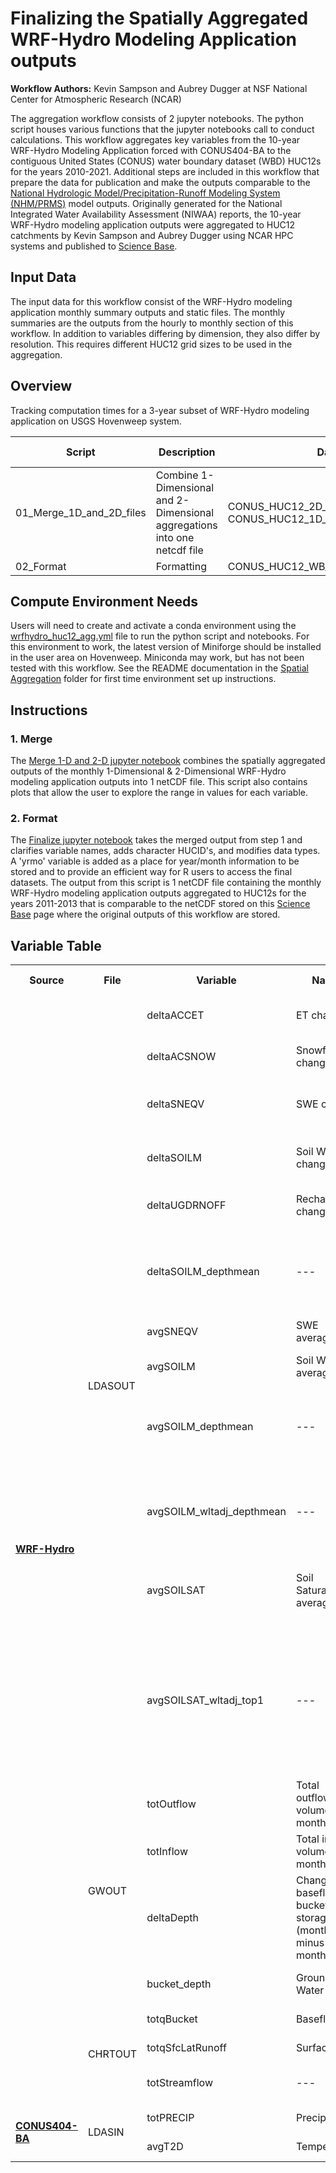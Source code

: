 # Finalizing the Spatially Aggregated WRF-Hydro Modeling Application outputs 

**Workflow Authors:** Kevin Sampson and Aubrey Dugger at NSF National Center for Atmospheric Research (NCAR)

The aggregation workflow consists of 2 jupyter notebooks. The python script houses various functions that the jupyter notebooks call to conduct calculations. This workflow aggregates key variables from the 10-year WRF-Hydro Modeling Application forced with CONUS404-BA to the contiguous United States (CONUS) water boundary dataset (WBD) HUC12s for the years 2010-2021. Additional steps are included in this workflow that prepare the data for publication and make the outputs comparable to the [National Hydrologic Model/Precipitation-Runoff Modeling System (NHM/PRMS)](https://www.usgs.gov/mission-areas/water-resources/science/national-hydrologic-model-infrastructure) model outputs. Originally generated for the National Integrated Water Availability Assessment (NIWAA) reports, the 10-year WRF-Hydro modeling application outputs were aggregated to HUC12 catchments by Kevin Sampson and Aubrey Dugger using NCAR HPC systems and published to [Science Base](https://www.sciencebase.gov/catalog/item/6411fd40d34eb496d1cdc99d).

## Input Data
The input data for this workflow consist of the WRF-Hydro modeling application monthly summary outputs and static files. The monthly summaries are the outputs from the hourly to monthly section of this workflow. In addition to variables differing by dimension, they also differ by resolution. This requires different HUC12 grid sizes to be used in the aggregation. 

## Overview 
Tracking computation times for a 3-year subset of WRF-Hydro modeling application on USGS Hovenweep system.

| **Script** | **Description** | **Datasets processed** | **Dask** | **Completion Time** | **Output** | 
| ------ | ------ | ------ | ------ | ------ | ------ |
| 01_Merge_1D_and_2D_files | Combine 1-Dimensional and 2-Dimensional aggregations into one netcdf file | CONUS_HUC12_2D_20111001_20120930.nc & CONUS_HUC12_1D_2011001_20120930.nc | No | 10 min | CONUS_HUC12_WB_combined_19791001_20220930.nc |
| 02_Format | Formatting | CONUS_HUC12_WB_combined_19791001_20220930.nc | No | 10 min | huc12_monthly_wb_iwaa_wrfhydro_WY2011_2013.nc |

## Compute Environment Needs
Users will need to create and activate a conda environment using the [wrfhydro_huc12_agg.yml](02_Spatial_Aggregation/wrfhydro_huc12_agg.yml) file to run the python script and notebooks. For this environment to work, the latest version of Miniforge should be installed in the user area on Hovenweep. Miniconda may work, but has not been tested with this workflow. See the README documentation in the [Spatial Aggregation](02_Spatial_Aggregation/) folder for first time environment set up instructions.  

## Instructions

### 1. Merge 
The [Merge 1-D and 2-D jupyter notebook](03_Finalize/01_Merge_1D_and_2D_files.ipynb) combines the spatially aggregated outputs of the monthly 1-Dimensional & 2-Dimensional WRF-Hydro modeling application outputs into 1 netCDF file. This script also contains plots that allow the user to explore the range in values for each variable.  

### 2. Format
The [Finalize jupyter notebook](03_Finalize/02_Finalize.ipynb) takes the merged output from step 1 and clarifies variable names, adds character HUCID's, and modifies data types. A 'yrmo' variable is added as a place for year/month information to be stored and to provide an efficient way for R users to access the final datasets. The output from this script is 1 netCDF file containing the monthly WRF-Hydro modeling application outputs aggregated to HUC12s for the years 2011-2013 that is comparable to the netCDF stored on this [Science Base](https://www.sciencebase.gov/catalog/item/6411fd40d34eb496d1cdc99d) page where the original outputs of this workflow are stored. 
  

## Variable Table
<table>
  <tr>
    <th>Source</th>
    <th>File</th>
    <th>Variable</th>
    <th>Name</th>
    <th>Description</th>
    <th>Units</th>
    <th>Type</th>
    <th>Spatial</th>
    <th>In Publication</th>
  </tr>
  <tr>
    <td rowspan="19"><a href="#WRF-Hydro"><b>WRF-Hydro</b></a></td>
    <td rowspan="12">LDASOUT</td>
    <td>deltaACCET</td>
    <td>ET change</td>
    <td>Total monthly evapotranspiration (land only)</td>
    <td>mm</td>
    <td>2D</td>
    <td>1000 m grid</td>
    <td>---</td>
  </tr>
  <tr>
    <td>deltaACSNOW</td>
    <td>Snowfall change</td>
    <td>Total monthly snowfall (land only)</td>
    <td>mm</td>
    <td>2D</td>
    <td>1000 m grid</td>
    <td>---</td>
  </tr>
  <tr>
    <td>deltaSNEQV</td>
    <td>SWE change</td>
    <td>Average monthly snow water equivalent (land only)</td>
    <td>mm</td>    
    <td>2D</td>
    <td>1000 m grid</td>
    <td>---</td>      
  </tr>
  <tr>
    <td>deltaSOILM</td>
    <td>Soil Water change</td>
    <td>Average monthly soil moisture in 2m soil column (land only)</td>
    <td>mm</td>
    <td>2D</td>
    <td>1000 m grid</td>
    <td>---</td>      
  </tr>
  <tr>
    <td>deltaUGDRNOFF</td>
    <td>Recharge change</td>
    <td>Total monthly recharge (land only)</td>
    <td>mm</td> 
    <td>2D</td>
    <td>1000 m grid</td>
    <td>---</td>      
  </tr>
  <tr>
    <td>deltaSOILM_depthmean</td>
    <td>---</td>
    <td>Change in depth-mean volumetric soil moisture, ratio of water volume to soil volume (month end minus month start) </td>
    <td>---</td>  
    <td>2D</td>
    <td>1000 m grid</td>
    <td>---</td>      
  </tr>
  <tr>
    <td>avgSNEQV</td>
    <td>SWE average</td>
    <td>Mean snow water equivalent </td>
    <td>mm</td>
    <td>2D</td>
    <td>1000 m grid</td>
    <td>Yes</td>      
  </tr>
  <tr>
    <td>avgSOILM</td>
    <td>Soil Water average</td>
    <td>Mean volumetric soil moisture by layer </td>
    <td>m3/m3</td>
    <td>2D</td>
    <td>1000 m grid</td>     
    <td>Yes</td>   
  </tr>
  <tr>
    <td>avgSOILM_depthmean</td>
    <td>---</td>
    <td>Average depth-mean volumetric soil moisture (ratio of water volume to soil volume) over month </td>
    <td>---</td>
    <td>2D</td>
    <td>1000 m grid</td>     
    <td>---</td> 
  </tr>
  <tr>
    <td>avgSOILM_wltadj_depthmean</td>
    <td>---</td>
    <td>Average depth-mean volumetric soil moisture (ratio of water volume to soil volume) minus wilting point over month </td>
    <td>---</td>
    <td>2D</td>
    <td>1000 m grid</td>
    <td>Yes</td>      
  </tr>
  <tr>
    <td>avgSOILSAT</td>
    <td>Soil Saturation average</td>
    <td>Average monthly fractional soil saturation in 2m soil column (land only) </td>
    <td>---</td>
    <td>2D</td>
    <td>1000 m grid</td>      
    <td>Yes</td>
  </tr>
  <tr>
    <td>avgSOILSAT_wltadj_top1</td>
    <td>---</td> 
    <td>Average fractional soil saturation above wilting point (soil moisture minus wilting point divided by maximum water content minus wilting point) over top layer (top 10cm) over month</td>
    <td>---</td>
    <td>2D</td>
    <td>1000 m grid</td>  
    <td>Yes</td>      
  </tr>
  <tr>
    <td rowspan="4">GWOUT</td>
    <td>totOutflow</td>
    <td>Total outflow volume over month</td>
    <td>---</td>
    <td>m3</td>
    <td>1D</td>
    <td>crosswalk</td>
    <td>---</td> 
  </tr>
  <tr>
    <td>totInflow</td>
    <td>Total inflow volume over month</td>
    <td>---</td>
    <td>m3</td>
    <td>1D</td>
    <td>crosswalk</td>
    <td>---</td> 
  </tr>
  <tr>
    <td>deltaDepth</td>
    <td>Change in baseflow bucket storage (month end minus month start)</td>
    <td>---</td>
    <td>mm</td>
    <td>1D</td>
    <td>crosswalk</td>
    <td>---</td> 
  </tr>
  <tr>
    <td>bucket_depth</td>
    <td>Ground Water Store</td>
    <td>Average monthly groundwater storage</td>
    <td>mm</td>
    <td>1D</td>
    <td>crosswalk</td> 
    <td>Yes</td>
  </tr>
  <tr>
    <td rowspan="3">CHRTOUT</td>
    <td>totqBucket</td>
    <td>Baseflow</td>
    <td>Total monthly baseflow</td>
    <td>mm</td>
    <td>1D</td>
    <td>crosswalk</td> 
    <td>Yes</td>
  </tr>
  <tr>
    <td>totqSfcLatRunoff</td>
    <td>Surfaceflow</td>
    <td>Total monthly surface flow</td>
    <td>mm</td>
    <td>1D</td>
    <td>crosswalk</td> 
    <td>Yes</td>
  </tr>
  <tr>
    <td>totStreamflow</td>
    <td>---</td>
    <td>Total streamflow volume over month</td>
    <td>---</td>
    <td>1D</td>
    <td>crosswalk</td> 
    <td>---</td>
  </tr>
  <tr>
    <td rowspan="2"><a href="#CONUS404-BA"><b>CONUS404-BA</b></a></td>
    <td rowspan="2">LDASIN</td>
    <td>totPRECIP</td>
    <td>Precipitation</td>
    <td>Total monthly precipitation</td>
    <td>mm</td>
    <td>2D</td>
    <td>1000 m grid</td>  
    <td>Yes</td>
  </tr>
    <td>avgT2D</td>
    <td>Temperature</td>
    <td>Average 2-m air temperature</td>  
    <td>K</td>  
    <td>2D</td>
    <td>1000 m grid</td> 
    <td>---</td>     
  </tr>
</table>
